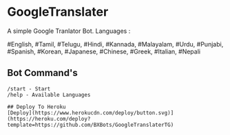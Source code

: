 # GoogleTranslater

A simple Google Tranlator Bot. Languages :

#English, #Tamil, #Telugu, #Hindi, #Kannada, #Malayalam, #Urdu, #Punjabi, #Spanish, #Korean, #Japanese, #Chinese, #Greek, #Italian, #Nepali

## Bot Command's
```
/start - Start
/help - Available Languages

## Deploy To Heroku
[Deploy](https://www.herokucdn.com/deploy/button.svg)](https://heroku.com/deploy?template=https://github.com/BXBots/GoogleTranslaterTG)
